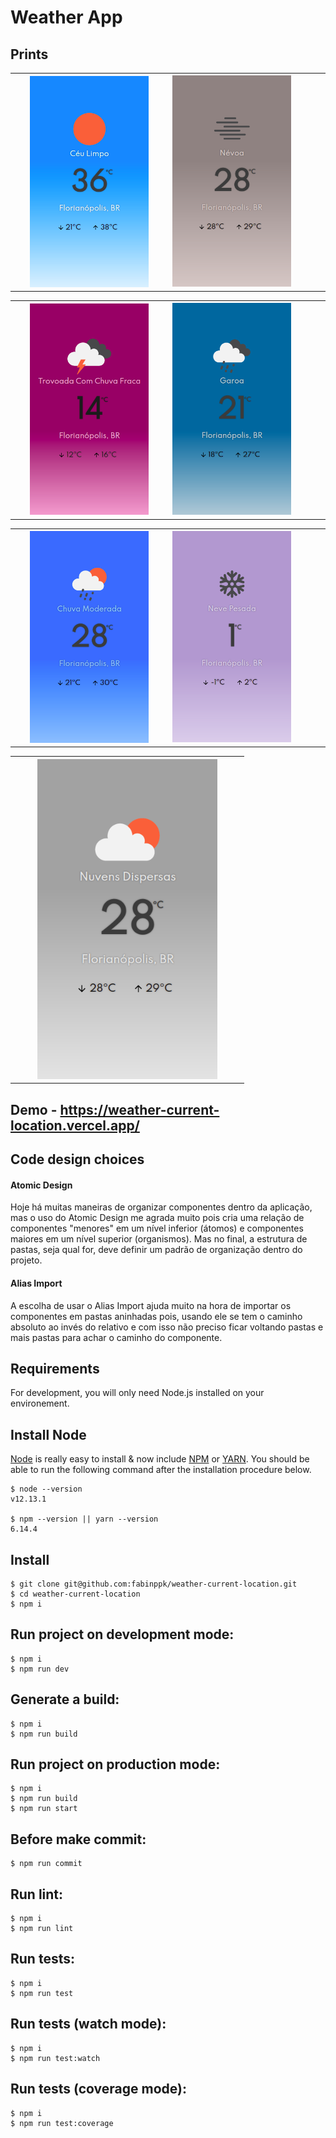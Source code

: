 # Weather App

## Prints

<table style="width:100%">
  <tr>
    <th><img src="https://raw.githubusercontent.com/fabinppk/weather-current-location/main/prints/sol.png" width="80%" /></th>
    <td><img src="https://raw.githubusercontent.com/fabinppk/weather-current-location/main/prints/nevoa.png" width="80%" /></td>
  </tr>
</table>

<table style="width:100%">
  <tr>
    <th><img src="https://raw.githubusercontent.com/fabinppk/weather-current-location/main/prints/tempestade.png" width="80%" /></th>
    <td><img src="https://raw.githubusercontent.com/fabinppk/weather-current-location/main/prints/garoa.png" width="80%" /></td>
  </tr>
</table>

<table style="width:100%">
  <tr>
    <th><img src="https://raw.githubusercontent.com/fabinppk/weather-current-location/main/prints/chuva.png" width="80%" /></th>
    <td><img src="https://raw.githubusercontent.com/fabinppk/weather-current-location/main/prints/neve.png" width="80%" /></td>
  </tr>
</table>

<table style="width:100%">
  <tr>
    <th><img src="https://raw.githubusercontent.com/fabinppk/weather-current-location/main/prints/nuvem.png" width="80%" /></th>
  </tr>
</table>

## Demo - https://weather-current-location.vercel.app/

## Code design choices

#### Atomic Design

Hoje há muitas maneiras de organizar componentes dentro da aplicação, mas o uso do Atomic Design me agrada muito pois cria uma relação de componentes "menores" em um nível inferior (átomos) e componentes maiores em um nível superior (organismos). Mas no final, a estrutura de pastas, seja qual for, deve definir um padrão de organização dentro do projeto.

#### Alias Import

A escolha de usar o Alias Import ajuda muito na hora de importar os componentes em pastas aninhadas pois, usando ele se tem o caminho absoluto ao invés do relativo e com isso não preciso ficar voltando pastas e mais pastas para achar o caminho do componente.

## Requirements

For development, you will only need Node.js installed on your environement.

## Install Node

[Node](http://nodejs.org/) is really easy to install & now include [NPM](https://npmjs.org/) or [YARN](https://yarnpkg.com/pt-BR/).
You should be able to run the following command after the installation procedure
below.

    $ node --version
    v12.13.1

    $ npm --version || yarn --version
    6.14.4

## Install

    $ git clone git@github.com:fabinppk/weather-current-location.git
    $ cd weather-current-location
    $ npm i

## Run project on development mode:

```
$ npm i
$ npm run dev
```

## Generate a build:

```
$ npm i
$ npm run build
```

## Run project on production mode:

```
$ npm i
$ npm run build
$ npm run start
```

## Before make commit:

```
$ npm run commit
```

## Run lint:

```
$ npm i
$ npm run lint
```

## Run tests:

```
$ npm i
$ npm run test
```

## Run tests (watch mode):

```
$ npm i
$ npm run test:watch
```

## Run tests (coverage mode):

```
$ npm i
$ npm run test:coverage
```
